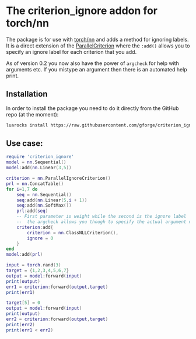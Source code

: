 # The criterion_ignore addon for torch/nn

The package is for use with [torch/nn](https://github.com/torch/nn) and adds a
method for ignoring labels. It is a direct extension of the [ParallelCriterion][1]
where the `:add()` allows you to  specify an ignore label for each criterion that you add.

As of version 0.2 you now also have the power of `argcheck` for help with arguments
etc. If you mistype an argument then there is an automated help print.

[1]: https://github.com/torch/nn/blob/master/doc/criterion.md#nn.ParallelCriterion

## Installation

In order to install the package you need to do it directly from the GitHub repo (at the moment):

```bash
luarocks install https://raw.githubusercontent.com/gforge/criterion_ignore/master/criterion_ignore-0.2-1.rockspec
```

## Use case:

```lua
require 'criterion_ignore'
model = nn.Sequential()
model:add(nn.Linear(3,5))

criterion = nn.ParallelIgnoreCriterion()
prl = nn.ConcatTable()
for i=1,7 do
    seq = nn.Sequential()
    seq:add(nn.Linear(5,i + 1))
    seq:add(nn.SoftMax())
    prl:add(seq)
    -- First parameter is weight while the second is the ignore label
    --  the argcheck allows you though to specify the actual argument names
    criterion:add{
        criterion = nn.ClassNLLCriterion(),
        ignore = 0
    }
end
model:add(prl)

input = torch.rand(3)
target = {1,2,3,4,5,6,7}
output = model:forward(input)
print(output)
err1 = criterion:forward(output,target)
print(err1)

target[5] = 0
output = model:forward(input)
print(output)
err2 = criterion:forward(output,target)
print(err2)
print(err1 < err2)
```
